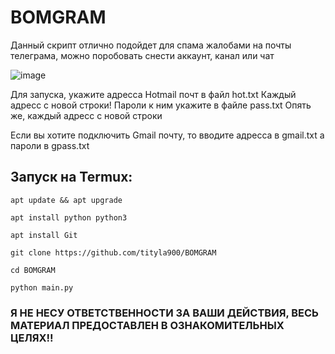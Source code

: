 # BOMGRAM

Данный скрипт отлично подойдет для спама жалобами на почты телеграма, можно поробовать снести аккаунт, канал или чат

![image](https://github.com/tityla900/BOMGRAM/assets/161158724/51a8dde6-4662-4869-b290-fc9ac612a667)

Для запуска, укажите адресса Hotmail почт в файл hot.txt
Каждый адресс с новой строки!
Пароли к ним укажите в файле pass.txt
Опять же, каждый адресс с новой строки

Если вы хотите подключить Gmail почту, то вводите адресса в gmail.txt а пароли в gpass.txt


## Запуск на Termux:
```
apt update && apt upgrade
```
```
apt install python python3
```
```
apt install Git
```
```
git clone https://github.com/tityla900/BOMGRAM
```
```
cd BOMGRAM
```
```
python main.py
```

### Я НЕ НЕСУ ОТВЕТСТВЕННОСТИ ЗА ВАШИ ДЕЙСТВИЯ, ВЕСЬ МАТЕРИАЛ ПРЕДОСТАВЛЕН В ОЗНАКОМИТЕЛЬНЫХ ЦЕЛЯХ!!
